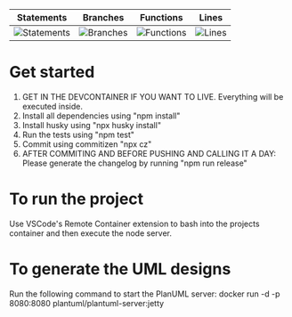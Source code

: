| Statements                  | Branches                | Functions                 | Lines             |
| --------------------------- | ----------------------- | ------------------------- | ----------------- |
| ![Statements](https://img.shields.io/badge/statements-70.25%25-red.svg) | ![Branches](https://img.shields.io/badge/branches-71.43%25-red.svg) | ![Functions](https://img.shields.io/badge/functions-53.85%25-red.svg) | ![Lines](https://img.shields.io/badge/lines-70.25%25-red.svg) |

# Get started
1. GET IN THE DEVCONTAINER IF YOU WANT TO LIVE. Everything will be executed inside.
2. Install all dependencies using "npm install"
3. Install husky using "npx husky install"
4. Run the tests using "npm test"
5. Commit using commitizen "npx cz"
6. AFTER COMMITING AND BEFORE PUSHING AND CALLING IT A DAY: Please generate the changelog by running "npm run release"

# To run the project
Use VSCode's Remote Container extension to bash into the projects container and then execute the node server.

# To generate the UML designs
Run the following command to start the PlanUML server: 
docker run -d -p 8080:8080 plantuml/plantuml-server:jetty
